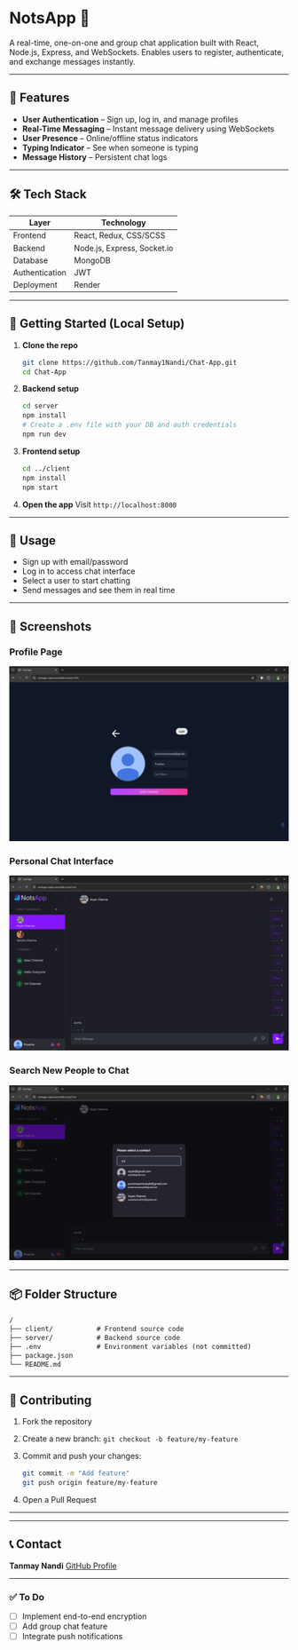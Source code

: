 # NotsApp 🚀

A real-time, one-on-one and group chat application built with React, Node.js, Express, and WebSockets. Enables users to register, authenticate, and exchange messages instantly.

---

## 🎯 Features

* **User Authentication** – Sign up, log in, and manage profiles
* **Real-Time Messaging** – Instant message delivery using WebSockets
* **User Presence** – Online/offline status indicators
* **Typing Indicator** – See when someone is typing
* **Message History** – Persistent chat logs

---

## 🛠️ Tech Stack

| Layer          | Technology                  |
| -------------- | --------------------------- |
| Frontend       | React, Redux, CSS/SCSS      |
| Backend        | Node.js, Express, Socket.io |
| Database       | MongoDB                     |
| Authentication | JWT                         |
| Deployment     | Render                      |

---

## 📅 Getting Started (Local Setup)

1. **Clone the repo**

   ```bash
   git clone https://github.com/Tanmay1Nandi/Chat-App.git
   cd Chat-App
   ```

2. **Backend setup**

   ```bash
   cd server
   npm install
   # Create a .env file with your DB and auth credentials
   npm run dev
   ```

3. **Frontend setup**

   ```bash
   cd ../client
   npm install
   npm start
   ```

4. **Open the app**
   Visit `http://localhost:8000`

---

## 🦖 Usage

* Sign up with email/password
* Log in to access chat interface
* Select a user to start chatting
* Send messages and see them in real time

---

## 🎥 Screenshots

### Profile Page

![Profile Page](./screenshots/profile.png)

### Personal Chat Interface

![Chat Interface](./screenshots/personal-chat.png)

### Search New People to Chat

![Search Contact](./screenshots/search-contacts.png)

---

## 📦 Folder Structure

```
/
├── client/           # Frontend source code
├── server/           # Backend source code
├── .env              # Environment variables (not committed)
├── package.json
└── README.md
```

---

## 🔧 Contributing

1. Fork the repository
2. Create a new branch: `git checkout -b feature/my-feature`
3. Commit and push your changes:

   ```bash
   git commit -m "Add feature"
   git push origin feature/my-feature
   ```
4. Open a Pull Request

---


---

## 📞 Contact

**Tanmay Nandi**
[GitHub Profile](https://github.com/Tanmay1Nandi)

---

### ✅ To Do

* [ ] Implement end-to-end encryption
* [ ] Add group chat feature
* [ ] Integrate push notifications
